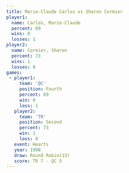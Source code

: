 ```yaml
---
title: Marie-Claude Carlos vs Sharon Cormier
player1:                    
  name: Carlos, Marie-Claude
  percent: 69               
  wins: 0                   
  losses: 1                 
player2:                    
  name: Cormier, Sharon     
  percent: 73               
  wins: 1                   
  losses: 0                 
games:
 - player1:          
     team: 'QC'      
     position: Fourth
     percent: 69     
     win: 0          
     loss: 1         
   player2:          
     team: 'TR'      
     position: Second
     percent: 73     
     win: 1          
     loss: 0         
   event: Hearts        
   year: 1998           
   draw: Round Robin(13)
   score: TR 7 - QC 5   
---
```

